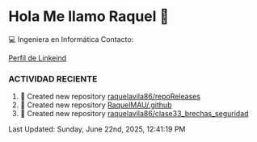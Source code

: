 # Hola Me llamo Raquel 👋

:computer: Ingeniera en Informática
Contacto:

[Perfil de Linkeind](https://www.linkedin.com/in/raquelavilaurbano/)

### ACTIVIDAD RECIENTE
<!-- START_SECTION:activity -->

<!-- END_SECTION:activity-->


<!--RECENT_ACTIVITY:start-->
1. 📔 Created new repository [raquelavila86/repoReleases](https://github.com/raquelavila86/repoReleases)
2. 📔 Created new repository [RaquelMAU/.github](https://github.com/RaquelMAU/.github)
3. 📔 Created new repository [raquelavila86/clase33_brechas_seguridad](https://github.com/raquelavila86/clase33_brechas_seguridad)
<!--RECENT_ACTIVITY:last_update-->
Last Updated: Sunday, June 22nd, 2025, 12:41:19 PM
<!--RECENT_ACTIVITY:last_update_end-->
<!--RECENT_ACTIVITY:end-->